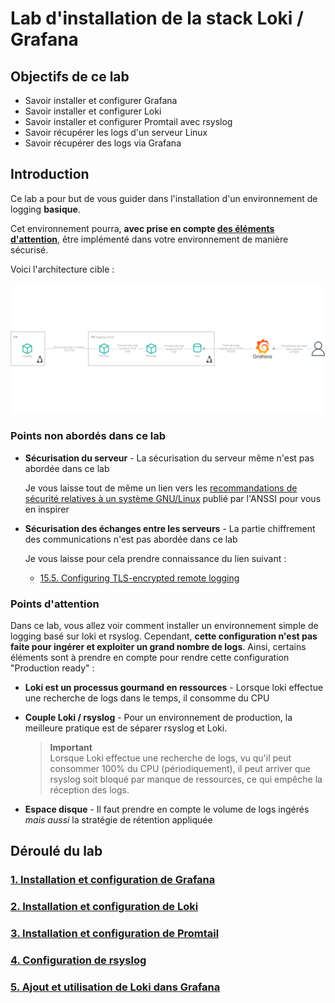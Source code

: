 # Lab d'installation de la stack Loki / Grafana

## Objectifs de ce lab

- Savoir installer et configurer Grafana
- Savoir installer et configurer Loki
- Savoir installer et configurer Promtail avec rsyslog
- Savoir récupérer les logs d'un serveur Linux
- Savoir récupérer des logs via Grafana

## Introduction

Ce lab a pour but de vous guider dans l'installation d'un environnement de logging **basique**.

Cet environnement pourra, **avec prise en compte [des éléments d'attention](#points-dattention)**, être implémenté dans votre environnement de manière sécurisé.

Voici l'architecture cible :

![Architecture cible](_media/logging-architecture-cible.svg)

### Points non abordés dans ce lab

- **Sécurisation du serveur** - La sécurisation du serveur même n'est pas abordée dans ce lab

  Je vous laisse tout de même un lien vers les [recommandations de sécurité relatives à un système GNU/Linux](https://cyber.gouv.fr/publications/recommandations-de-securite-relatives-un-systeme-gnulinux) publié par l'ANSSI pour vous en inspirer

- **Sécurisation des échanges entre les serveurs** - La partie chiffrement des communications n'est pas abordée dans ce lab

  Je vous laisse pour cela prendre connaissance du lien suivant :

  - [15.5. Configuring TLS-encrypted remote logging](https://access.redhat.com/documentation/en-us/red_hat_enterprise_linux/9/html/security_hardening/assembly_configuring-a-remote-logging-solution_security-hardening#proc_configuring-tls-encrypted-remote-logging_assembly_configuring-a-remote-logging-solution)

### Points d'attention

Dans ce lab, vous allez voir comment installer un environnement simple de logging basé sur loki et rsyslog. Cependant, **cette configuration n'est pas faite pour ingérer et exploiter un grand nombre de logs**. Ainsi, certains éléments sont à prendre en compte pour rendre cette configuration "Production ready" :

- **Loki est un processus gourmand en ressources** - Lorsque loki effectue une recherche de logs dans le temps, il consomme du CPU
- **Couple Loki / rsyslog** - Pour un environnement de production, la meilleure pratique est de séparer rsyslog et Loki.

  > **Important**  
  > Lorsque Loki effectue une recherche de logs, vu qu'il peut consommer 100% du CPU (périodiquement), il peut arriver que rsyslog soit bloqué par manque de ressources, ce qui empêche la réception des logs.

- **Espace disque** - Il faut prendre en compte le volume de logs ingérés *mais aussi* la stratégie de rétention appliquée

## Déroulé du lab

### [1. Installation et configuration de Grafana](./installation-configuration-grafana.md)

### [2. Installation et configuration de Loki](./installation-configuration-loki.md)

### [3. Installation et configuration de Promtail](./installation-configuration-promtail.md)

### [4. Configuration de rsyslog](./configuration-rsyslog.md)

### [5. Ajout et utilisation de Loki dans Grafana](./ajout-et-utilisation-loki-grafana.md)
